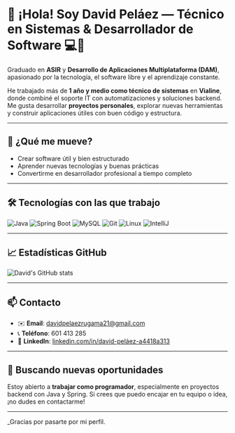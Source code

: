 # 👋 ¡Hola! Soy David Peláez — Técnico en Sistemas & Desarrollador de Software 💻🚀

Graduado en **ASIR** y **Desarrollo de Aplicaciones Multiplataforma (DAM)**, apasionado por la tecnología, el software libre y el aprendizaje constante.

He trabajado más de **1 año y medio como técnico de sistemas** en **Vialine**, donde combiné el soporte IT con automatizaciones y soluciones backend. Me gusta desarrollar **proyectos personales**, explorar nuevas herramientas y construir aplicaciones útiles con buen código y estructura.

---

## 🧠 ¿Qué me mueve?

- Crear software útil y bien estructurado
- Aprender nuevas tecnologías y buenas prácticas
- Convertirme en desarrollador profesional a tiempo completo

---

## 🛠️ Tecnologías con las que trabajo

![Java](https://img.shields.io/badge/Java-%23ED8B00.svg?style=for-the-badge&logo=java&logoColor=white)
![Spring Boot](https://img.shields.io/badge/Spring%20Boot-%236DB33F.svg?style=for-the-badge&logo=spring-boot&logoColor=white)
![MySQL](https://img.shields.io/badge/MySQL-%2300f.svg?style=for-the-badge&logo=mysql&logoColor=white)
![Git](https://img.shields.io/badge/Git-%23F05033.svg?style=for-the-badge&logo=git&logoColor=white)
![Linux](https://img.shields.io/badge/Linux-%23FCC624.svg?style=for-the-badge&logo=linux&logoColor=black)
![IntelliJ](https://img.shields.io/badge/IntelliJIDEA-%23000000.svg?style=for-the-badge&logo=intellij-idea&logoColor=white)

---

## 📈 Estadísticas GitHub

![David's GitHub stats](https://github-readme-stats.vercel.app/api?username=daavidpelaeez&show_icons=true&theme=tokyonight)

---

## 📫 Contacto

- ✉️ **Email**: davidpelaezrugama21@gmail.com  
- 📞 **Teléfono**: 601 413 285  
- 💼 **LinkedIn**: [linkedin.com/in/david-peláez-a4418a313](https://www.linkedin.com/in/david-pel%C3%A1ez-a4418a313/)

---

## 🎯 Buscando nuevas oportunidades

Estoy abierto a **trabajar como programador**, especialmente en proyectos backend con Java y Spring. Si crees que puedo encajar en tu equipo o idea, ¡no dudes en contactarme!

---

_Gracias por pasarte por mi perfil. 

